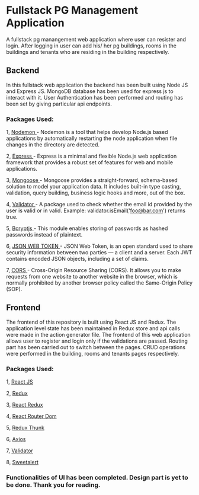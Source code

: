 # Fullstack PG Management Application
A fullstack pg manangement web application where user can resister and login. After logging in user can add his/ her pg buildings, rooms in the buildings and tenants who are residing in the building respectively.

## Backend 
In this fullstack web application the backend has been built using Node JS and Express JS. MongoDB database has been used for express js to interact with it. User Authentication has been performed and routing has been set by giving particular api endpoints.

### Packages Used:

1, <a href="https://nodemon.io/" target="_blank"> Nodemon </a> - Nodemon is a tool that helps develop Node.js based applications by automatically restarting the node application when file changes in the directory are detected.

2, <a href="https://expressjs.com/" target="_blank"> Express </a> - Express is a minimal and flexible Node.js web application framework that provides a robust set of features for web and mobile applications.

3, <a href="https://mongoosejs.com/" target="_blank"> Mongoose </a> - Mongoose provides a straight-forward, schema-based solution to model your application data. It includes built-in type casting, validation, query building, business logic hooks and more, out of the box.

4, <a href="https://www.npmjs.com/package/validator" target="_blank"> Validator </a> - A package used to check whether the email id provided by the user is valid or in valid. Example: validator.isEmail('foo@bar.com') returns true.

5, <a href="https://www.npmjs.com/package/bcryptjs" target="_blank"> Bcryptjs </a> - This module enables storing of passwords as hashed passwords instead of plaintext.

6, <a href="https://www.npmjs.com/package/jsonwebtoken" target="_blank"> JSON WEB TOKEN </a> - JSON Web Token, is an open standard used to share security information between two parties — a client and a server. Each JWT contains encoded JSON objects, including a set of claims. 

7, <a href="https://www.npmjs.com/package/jsonwebtoken" target="_blank"> CORS </a> - Cross-Origin Resource Sharing (CORS). It allows you to make requests from one website to another website in the browser, which is normally prohibited by another browser policy called the Same-Origin Policy (SOP).


## Frontend
The frontend of this repository is built using React JS and Redux. The application level state has been maintained in Redux store and api calls were made in the action generator file. The frontend of this web application allows user to register and login only if the validations are passed. Routing part has been carried out to switch between the pages. CRUD operations were performed in the building, rooms and tenants pages respectively. 

### Packages Used:
1,  <a href="https://reactjs.org/" target="_blank"> React JS </a> 

2,  <a href="https://redux.js.org/" target="_blank"> Redux </a> 

3,  <a href="https://react-redux.js.org/" target="_blank"> React Redux </a> 

4, <a href="https://v5.reactrouter.com/" target="_blank"> React Router Dom </a> 

5, <a href="https://www.npmjs.com/package/redux-thunk" target="_blank"> Redux Thunk </a> 

6, <a href="https://www.npmjs.com/package/axiosr" target="_blank"> Axios </a> 

7, <a href="https://www.npmjs.com/package/validator" target="_blank"> Validator </a> 

8,  <a href="https://sweetalert.js.org/" target="_blank"> Sweetalert </a> 


### Functionalities of UI has been completed. Design part is yet to be done. Thank you for reading.